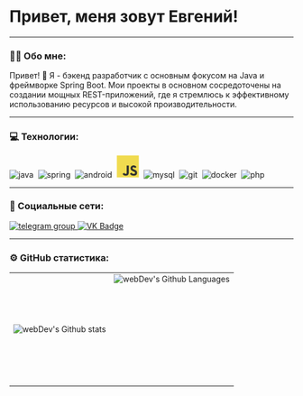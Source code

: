 # Привет, меня зовут Евгений!

---

### :man_technologist: Обо мне:

Привет! 👋 Я - бэкенд разработчик с основным фокусом на Java и фреймворке Spring Boot. Мои проекты в основном сосредоточены на создании мощных REST-приложений, где я стремлюсь к эффективному использованию ресурсов и высокой производительности.

---

### 💻 Технологии:

<div>
  <img src="https://github.com/StuffCod3/StuffCod3/blob/main/java (1).png" title="java" alt="java" width="40" height="40"/>&nbsp
  <img src="https://github.com/StuffCod3/StuffCod3/blob/main/spring.svg" title="spring" alt="spring" width="40" height="40"/>&nbsp
  <img src="https://developer.android.com/static/studio/images/android-studio-stable.svg" title="android" alt="android" width="40" height="40"/>&nbsp
  <img src="https://github.com/devicons/devicon/blob/master/icons/javascript/javascript-original.svg" title="javascript" alt="javascript" width="40" height="40"/>&nbsp
  <img src="https://github.com/StuffCod3/StuffCod3/blob/main/mysql.png" title="mysql" alt="mysql" width="40" height="40"/>&nbsp;
  <img src="https://github.com/StuffCod3/StuffCod3/blob/main/git.png" title="git" alt="git" width="40" height="40"/>&nbsp
  <img src="https://github.com/StuffCod3/StuffCod3/blob/main/docker.png" title="docker" alt="docker" width="40" height="40"/>&nbsp
  <img src="https://github.com/StuffCod3/StuffCod3/blob/main/php.svg" title="php" alt="php" width="40" height="40"/>&nbsp
</div>

---

### 🤝 Социальные сети:

<div id="badges">
    <a href="https://t.me/stuff3h" target="_blank">
      <img src="https://github.com/StuffCod3/StuffCod3/blob/main/tg_ic.png" width="40" height="40" alt="telegram group" />
    </a>
    <a href="https://vk.com/3stuff" target="_blank">
      <img src="https://github.com/StuffCod3/StuffCod3/blob/main/vk_ic.png" width="40" height="40" alt="VK Badge"/>
    </a>
</div>

---

### ⚙️ GitHub статистика:

<table>
  <tr>
    <td>
      <img align="left" src="http://github-readme-streak-stats.herokuapp.com?user=StuffCod3&theme=dark&background=000000" alt="webDev's Github stats" />
    </td>
    <td>
      <img height="195px" align="right" alt="webDev's Github Languages" src="https://github-readme-stats-sigma-five.vercel.app/api/top-langs/?username=StuffCod3&layout=compact&theme=vision-friendly-dark" />
    </td>
  </tr>
</table>
